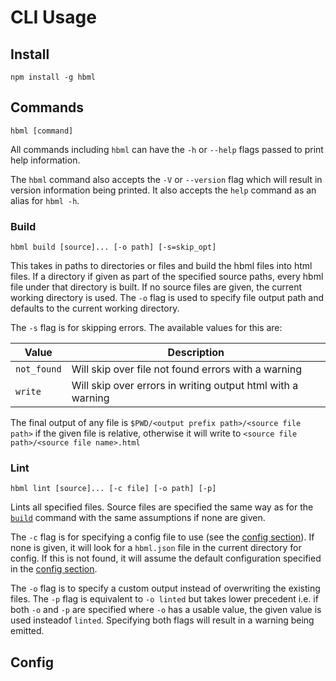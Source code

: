 # CLI Usage

## Install

```shell
npm install -g hbml
```

## Commands

```shell
hbml [command]
```

All commands including `hbml` can have the `-h` or `--help` flags passed to print help information.

The `hbml` command also accepts the `-V` or `--version` flag which will result in version information being printed. It also accepts the `help` command as an alias for `hbml -h`.

### Build

```shell
hbml build [source]... [-o path] [-s=skip_opt]
```

This takes in paths to directories or files and build the hbml files into html files. If a directory if given as part of the specified source paths, every hbml file under that directory is built. If no source files are given, the current working directory is used. The `-o` flag is used to specify file output path and defaults to the current working directory.

The `-s` flag is for skipping errors. The available values for this are:

| Value       | Description                                                 |
|-------------|-------------------------------------------------------------|
| `not_found` | Will skip over file not found errors with a warning         |
| `write`     | Will skip over errors in writing output html with a warning |

The final output of any file is `$PWD/<output prefix path>/<source file path>` if the given file is relative, otherwise it will write to `<source file path>/<source file name>.html`

### Lint

```shell
hbml lint [source]... [-c file] [-o path] [-p]
```

Lints all specified files. Source files are specified the same way as for the [`build`](#build) command with the same assumptions if none are given.

The `-c` flag is for specifying a config file to use (see the [config section](#config)). If none is given, it will look for a `hbml.json` file in the current directory for config. If this is not found, it will assume the default configuration specified in the [config section](#config).

The `-o` flag is to specify a custom output instead of overwriting the existing files. The `-p` flag is equivalent to `-o linted` but takes lower precedent i.e. if both `-o` and `-p` are specified where `-o` has a usable value, the given value is used insteadof `linted`. Specifying both flags will result in a warning being emitted.

## Config
